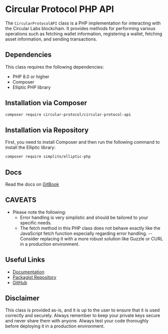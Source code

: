 # Circular Protocol PHP API

The `CircularProtocolAPI` class is a PHP implementation for interacting with the Circular Labs blockchain. It provides methods for performing various operations such as fetching wallet information, registering a wallet, fetching asset information, and sending transactions.

## Dependencies

This class requires the following dependencies:

- PHP 8.0 or higher
- Composer
- Elliptic PHP library

## Installation via Composer

```bash
composer require circular-protocol/circular-protocol-api
```

## Installation via Repository

First, you need to install Composer and then run the following command to install the Elliptic library:

```bash
composer require simplito/elliptic-php
```

## Docs

Read the docs on [GitBook](https://circular-protocol.gitbook.io/circular-sdk/api-docs/php)

## CAVEATS

* Please note the following:
    * Error handling is very simplistic and should be tailored to your specific needs.
    * The fetch method in this PHP class does not behave exactly like the JavaScript fetch function especially regarding error handling.
      -- Consider replacing it with a more robust solution like Guzzle or CURL in a production environment.

## Useful Links

- [Documentation](https://circular-protocol.gitbook.io/circular-sdk/api-docs/php)
- [Packagist Repository](https://packagist.org/packages/circular-protocol/circular-protocol-api)
- [GitHub](https://github.com/circular-protocol/circular-php)

## Disclaimer

This class is provided as-is, and it is up to the user to ensure that it is used correctly and securely. Always remember to keep your private keys secure and never share them with anyone. Always test your code thoroughly before deploying it in a production environment.

